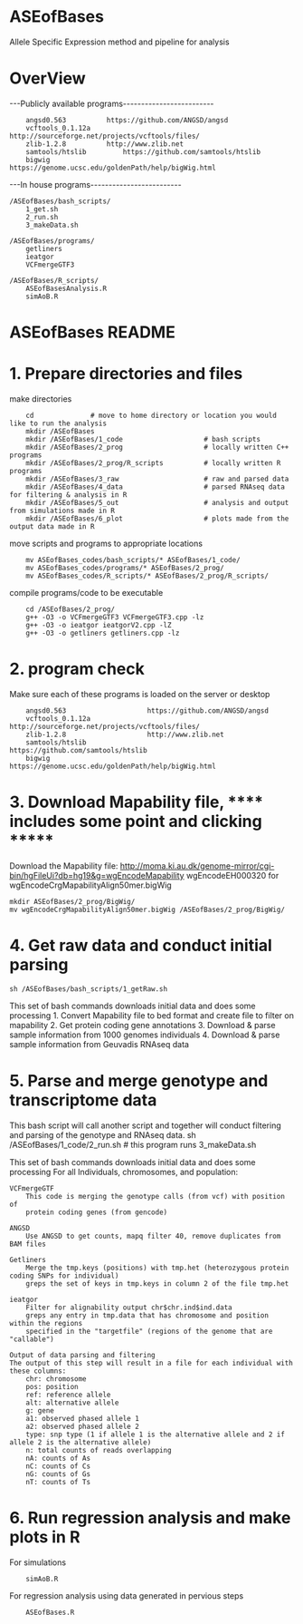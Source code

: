 # ASEofBases
Allele Specific Expression method and pipeline for analysis


# OverView
---Publicly available programs-------------------------

		angsd0.563			https://github.com/ANGSD/angsd
		vcftools_0.1.12a		http://sourceforge.net/projects/vcftools/files/
		zlib-1.2.8			http://www.zlib.net	
		samtools/htslib			https://github.com/samtools/htslib
		bigwig				https://genome.ucsc.edu/goldenPath/help/bigWig.html

---In house programs-------------------------

	/ASEofBases/bash_scripts/
		1_get.sh
		2_run.sh
		3_makeData.sh

	/ASEofBases/programs/
		getliners
		ieatgor
		VCFmergeGTF3

	/ASEofBases/R_scripts/
		ASEofBasesAnalysis.R
		simAoB.R
	
# ASEofBases README
# 1. Prepare directories and files 
make directories

		cd 				# move to home directory or location you would like to run the analysis
		mkdir /ASEofBases
		mkdir /ASEofBases/1_code			        # bash scripts
		mkdir /ASEofBases/2_prog 			        # locally written C++ programs
		mkdir /ASEofBases/2_prog/R_scripts 	  		# locally written R programs
		mkdir /ASEofBases/3_raw  		         	# raw and parsed data
		mkdir /ASEofBases/4_data 			        # parsed RNAseq data for filtering & analysis in R
		mkdir /ASEofBases/5_out  			        # analysis and output from simulations made in R
		mkdir /ASEofBases/6_plot 			        # plots made from the output data made in R 

move scripts and programs to appropriate locations

		mv ASEofBases_codes/bash_scripts/* ASEofBases/1_code/
		mv ASEofBases_codes/programs/* ASEofBases/2_prog/
		mv ASEofBases_codes/R_scripts/* ASEofBases/2_prog/R_scripts/

compile programs/code to be executable

		cd /ASEofBases/2_prog/
		g++ -O3 -o VCFmergeGTF3 VCFmergeGTF3.cpp -lz
		g++ -O3 -o ieatgor ieatgorV2.cpp -lZ
		g++ -O3 -o getliners getliners.cpp -lz

# 2. program check
Make sure each of these programs is loaded on the server or desktop

		angsd0.563			          https://github.com/ANGSD/angsd
		vcftools_0.1.12a	                  http://sourceforge.net/projects/vcftools/files/
		zlib-1.2.8			          http://www.zlib.net	
		samtools/htslib		                  https://github.com/samtools/htslib
		bigwig				          https://genome.ucsc.edu/goldenPath/help/bigWig.html

# 3. Download Mapability file, **** includes some point and clicking *****
Download the Mapability file:
  http://moma.ki.au.dk/genome-mirror/cgi-bin/hgFileUi?db=hg19&g=wgEncodeMapability
  wgEncodeEH000320 for wgEncodeCrgMapabilityAlign50mer.bigWig

    mkdir ASEofBases/2_prog/BigWig/
    mv wgEncodeCrgMapabilityAlign50mer.bigWig /ASEofBases/2_prog/BigWig/

# 4. Get raw data and conduct initial parsing

    sh /ASEofBases/bash_scripts/1_getRaw.sh

This set of bash commands downloads initial data and does some processing 
		1. Convert Mapability file to bed format and create file to filter on mapability
		2. Get protein coding gene annotations
		3. Download & parse sample information from 1000 genomes individuals
		4. Download & parse sample information from Geuvadis RNAseq data

# 5. Parse and merge genotype and transcriptome data
This bash script will call another script and together will conduct filtering and parsing of the genotype and RNAseq data.
		sh /ASEofBases/1_code/2_run.sh # this program runs 3_makeData.sh

This set of bash commands downloads initial data and does some processing 
For all Individuals, chromosomes, and population:

	VCFmergeGTF
		This code is merging the genotype calls (from vcf) with position of 
		protein coding genes (from gencode)

 	ANGSD 
		Use ANGSD to get counts, mapq filter 40, remove duplicates from BAM files 

 	Getliners
		Merge the tmp.keys (positions) with tmp.het (heterozygous protein coding SNPs for individual)
		greps the set of keys in tmp.keys in column 2 of the file tmp.het

 	ieatgor
 		Filter for alignability output chr$chr.ind$ind.data
		greps any entry in tmp.data that has chromosome and position within the regions 
		specified in the "targetfile" (regions of the genome that are "callable")

	Output of data parsing and filtering
	The output of this step will result in a file for each individual with these columns:
		chr: chromosome 
		pos: position
		ref: reference allele
		alt: alternative allele
		g: gene
		a1: observed phased allele 1
		a2: observed phased allele 2
		type: snp type (1 if allele 1 is the alternative allele and 2 if allele 2 is the alternative allele)
		n: total counts of reads overlapping
		nA: counts of As
		nC: counts of Cs
		nG: counts of Gs
		nT: counts of Ts

# 6. Run regression analysis and make plots in R
For simulations

		simAoB.R
For regression analysis using data generated in pervious steps

		ASEofBases.R



